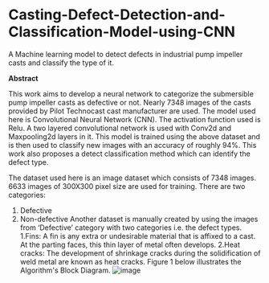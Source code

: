 # Casting-Defect-Detection-and-Classification-Model-using-CNN
A Machine learning model to detect defects in industrial pump impeller casts and classify the type of it.

**Abstract**

This work aims to develop a neural network to categorize the submersible pump impeller casts as defective or not. Nearly 7348 images of the casts provided by Pilot Technocast cast manufacturer are used. The model used here is Convolutional Neural Network (CNN). The activation function used is Relu. A two layered convolutional network is used with Conv2d and Maxpooling2d layers in it. This model is trained using the above dataset and is then used to classify new images with an accuracy of roughly 94%. This work also proposes a detect classification method which can identify the defect type.


The dataset used here is an image dataset which consists of 7348 images.  6633 images of 300X300 pixel size are used for training. There are two categories:
1. Defective
2. Non-defective
Another dataset is manually created by using the images from ‘Defective’ category with two categories i.e. the defect types.
1.Fins: A fin is any extra or undesirable material that is affixed to a cast. At the parting faces, this thin layer of metal often develops.
2.Heat cracks: The development of shrinkage cracks during the solidification of weld metal are known as heat cracks.
Figure 1 below illustrates the Algorithm's Block Diagram.
![image](https://user-images.githubusercontent.com/102479943/189540722-afe05f0e-dfb6-4701-8c34-19c6059621d5.png)
